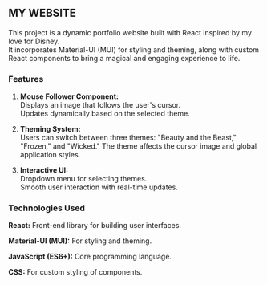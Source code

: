 ## MY WEBSITE


This project is a dynamic portfolio website built with React inspired by my love for Disney.  
It incorporates Material-UI (MUI) for styling and theming, along with custom React components to bring a magical and engaging experience to life.

### Features

1. **Mouse Follower Component:**  
   Displays an image that follows the user's cursor.  
   Updates dynamically based on the selected theme.

2. **Theming System:**  
   Users can switch between three themes: "Beauty and the Beast," "Frozen," and "Wicked."
   The theme affects the cursor image and global application styles.

3. **Interactive UI:**  
    Dropdown menu for selecting themes.  
    Smooth user interaction with real-time updates.

### Technologies Used

**React:** Front-end library for building user interfaces.

**Material-UI (MUI):** For styling and theming.

**JavaScript (ES6+):** Core programming language.

**CSS:** For custom styling of components.
